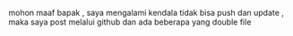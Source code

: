 mohon maaf bapak , saya mengalami kendala tidak bisa push dan update , maka saya post melalui github dan ada beberapa yang double file
